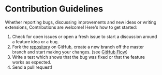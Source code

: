 # Contribution Guidelines

Whether reporting bugs, discussing improvements and new ideas or writing extensions, Contributions are welcome! Here's how to get started:

1. Check for open issues or open a fresh issue to start a discussion around a feature idea or a bug.
2. Fork the [repository](http://www.github.com/parkerduckworth/bamboo_gmail) on GitHub, create a new branch off the master branch and start making your changes. (see [GitHub Flow](https://guides.github.com/introduction/flow/index.html))
3. Write a test which shows that the bug was fixed or that the feature works as expected. 
4. Send a pull request!
